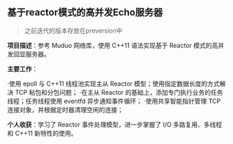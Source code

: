 ## 基于reactor模式的高并发Echo服务器

> 之前迭代的版本存放在preversion中

**项目描述**：参考 Muduo 网络库，使用 C++11 语法实现基于 Reactor 模式的高并发回显服务器。

**主要工作**：

·使用 epoll 与 C++11 线程池实现主从 Reactor 模型；使用指定数据长度的方式解决 TCP 粘包和分包问题；
·在主从 Reactor 的基础上，添加专门执行业务的任务线程；任务线程使用 eventfd 异步通知事件循环；
·使用共享智能指针管理 TCP 连接对象，并根据定时器清理空闲的连接；

**个人收获**：学习了 Reactor 事件处理模型，进一步掌握了 I/O 多路复用、多线程和 C++11 新特性的使用。